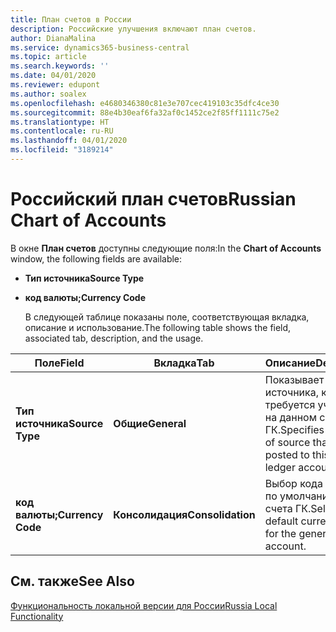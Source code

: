 ```yaml
---
title: План счетов в России
description: Российские улучшения включают план счетов.
author: DianaMalina
ms.service: dynamics365-business-central
ms.topic: article
ms.search.keywords: ''
ms.date: 04/01/2020
ms.reviewer: edupont
ms.author: soalex
ms.openlocfilehash: e4680346380c81e3e707cec419103c35dfc4ce30
ms.sourcegitcommit: 88e4b30eaf6fa32af0c1452ce2f85ff1111c75e2
ms.translationtype: HT
ms.contentlocale: ru-RU
ms.lasthandoff: 04/01/2020
ms.locfileid: "3189214"
---
```

# <a name="russian-chart-of-accounts"></a><span data-ttu-id="afc76-103">Российский план счетов</span><span class="sxs-lookup"><span data-stu-id="afc76-103">Russian Chart of Accounts</span></span>

<span data-ttu-id="afc76-104">В окне **План счетов** доступны следующие поля:</span><span class="sxs-lookup"><span data-stu-id="afc76-104">In the **Chart of Accounts** window, the following fields are available:</span></span> 

- <span data-ttu-id="afc76-105">**Тип источника**</span><span class="sxs-lookup"><span data-stu-id="afc76-105">**Source Type**</span></span>

- <span data-ttu-id="afc76-106">**код валюты;**</span><span class="sxs-lookup"><span data-stu-id="afc76-106">**Currency Code**</span></span>

  <span data-ttu-id="afc76-107">В следующей таблице показаны поле, соответствующая вкладка, описание и использование.</span><span class="sxs-lookup"><span data-stu-id="afc76-107">The following table shows the field, associated tab, description, and the usage.</span></span>

| <span data-ttu-id="afc76-108">Поле</span><span class="sxs-lookup"><span data-stu-id="afc76-108">Field</span></span>             | <span data-ttu-id="afc76-109">Вкладка</span><span class="sxs-lookup"><span data-stu-id="afc76-109">Tab</span></span>               | <span data-ttu-id="afc76-110">Описание</span><span class="sxs-lookup"><span data-stu-id="afc76-110">Description</span></span>            | <span data-ttu-id="afc76-111">Потреблено</span><span class="sxs-lookup"><span data-stu-id="afc76-111">Usage</span></span>    |
| ----------------- | ----------------- | ---------------------- |--------- |
| <span data-ttu-id="afc76-112">**Тип источника**</span><span class="sxs-lookup"><span data-stu-id="afc76-112">**Source Type**</span></span>   | <span data-ttu-id="afc76-113">**Общие**</span><span class="sxs-lookup"><span data-stu-id="afc76-113">**General**</span></span>       | <span data-ttu-id="afc76-114">Показывает тип источника, который требуется учитывать на данном счете ГК.</span><span class="sxs-lookup"><span data-stu-id="afc76-114">Specifies the type of source that must be posted to this general ledger account.</span></span> | <span data-ttu-id="afc76-115">Отчетность</span><span class="sxs-lookup"><span data-stu-id="afc76-115">Reporting</span></span> |
| <span data-ttu-id="afc76-116">**код валюты;**</span><span class="sxs-lookup"><span data-stu-id="afc76-116">**Currency Code**</span></span> | <span data-ttu-id="afc76-117">**Консолидация**</span><span class="sxs-lookup"><span data-stu-id="afc76-117">**Consolidation**</span></span> | <span data-ttu-id="afc76-118">Выбор кода валюты по умолчанию для счета ГК.</span><span class="sxs-lookup"><span data-stu-id="afc76-118">Selects a default currency code for the general ledger account.</span></span> |           |

## <a name="see-also"></a><span data-ttu-id="afc76-119">См. также</span><span class="sxs-lookup"><span data-stu-id="afc76-119">See Also</span></span>

[<span data-ttu-id="afc76-120">Функциональность локальной версии для России</span><span class="sxs-lookup"><span data-stu-id="afc76-120">Russia Local Functionality</span></span>](russia-local-functionality.md)  
